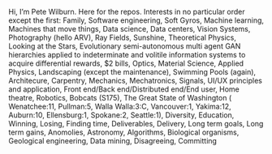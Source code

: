 Hi, I’m Pete Wilburn.
Here for the repos.
Interests in no particular order except the first:
Family,
Software engineering,
Soft Gyros,
Machine learning,
Machines that move things,
Data science,
Data centers,
Vision Systems,
Photography (hello ARV),
Ray Fields,
Sunshine,
Theoretical Physics,
Looking at the Stars,
Evolutionary semi-autonomous multi agent GAN hierarchies applied to indeterminate and volitile information systems to acquire differential rewards,
$2 bills, 
Optics,
Material Science,
Applied Physics,
Landscaping (except the maintenance),
Swimming Pools (again),
Architecure,
Carpentry,
Mechanics,
Mechatronics,
Signals,
UI/UX principles and application,
Front end/Back end/Distributed end/End user,
Home theatre,
Robotics,
Bobcats (S175),
The Great State of Washington ( Wenatchee:11, Pullman:5, Walla Walla:3:C, Vancouver:1, Yakima:12, Auburn:10, Ellensburg:1, Spokane:2, Seattle:1),
Diversity,
Education,
Winning,
Losing,
Finding time,
Deliverables,
Delivery,
Long term goals,
Long term gains,
Anomolies,
Astronomy,
Algorithms,
Biological organisms,
Geological engineering,
Data mining,
Disagreeing,
Committing




<!---
petewilburn/petewilburn is a ✨ special ✨ repository because its `README.md` (this file) appears on your GitHub profile.
You can click the Preview link to take a look at your changes.
--->
